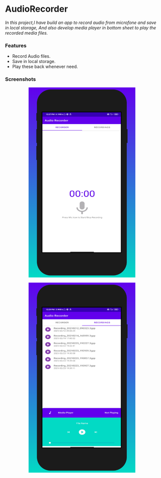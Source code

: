 # AudioRecorder
*In this project,I have build an app to record audio from microfone and save in local storage, And also develop media player in bottom sheet to play the recorded media files.*

### Features
- Record Audio files.
- Save in local storage.
- Play these back whenever need.

### Screenshots

<p align="center">
  <img src="https://github.com/Mayank-AMR/ProjectsScreenShots/blob/main/voiceRecorder_1.png" width="350" title="ScreenShot 1">
</p>

<p align="center">
  <img src="https://github.com/Mayank-AMR/ProjectsScreenShots/blob/main/voiceRecorder_2.png" width="350" alt="accessibility text">
</p>
